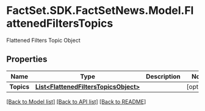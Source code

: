 # FactSet.SDK.FactSetNews.Model.FlattenedFiltersTopics
Flattened Filters Topic Object

## Properties

Name | Type | Description | Notes
------------ | ------------- | ------------- | -------------
**Topics** | [**List&lt;FlattenedFiltersTopicsObject&gt;**](FlattenedFiltersTopicsObject.md) |  | [optional] 

[[Back to Model list]](../README.md#documentation-for-models) [[Back to API list]](../README.md#documentation-for-api-endpoints) [[Back to README]](../README.md)

